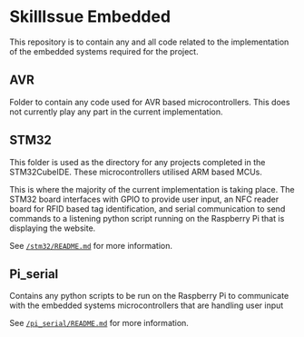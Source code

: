 # SkillIssue Embedded
This repository is to contain any and all code related to the implementation of the 
embedded systems required for the project.

## AVR
Folder to contain any code used for AVR based microcontrollers. This does not currently play any part in the current implementation.

## STM32
This folder is used as the directory for any projects completed in the STM32CubeIDE. These
microcontrollers utilised ARM based MCUs.

This is where the majority of the current implementation is taking place. The STM32 board
interfaces with GPIO to provide user input, an NFC reader board for RFID based tag identification,
and serial communication to send commands to a listening python script running
on the Raspberry Pi that is displaying the website.

See [`/stm32/README.md`](https://github.com/skill-issue-3801/embedded/tree/main/stm32) for more information.

## Pi_serial
Contains any python scripts to be run on the Raspberry Pi to communicate with the embedded systems
microcontrollers that are handling user input


See [`/pi_serial/README.md`](https://github.com/skill-issue-3801/embedded/tree/main/pi_serial) for more information.

